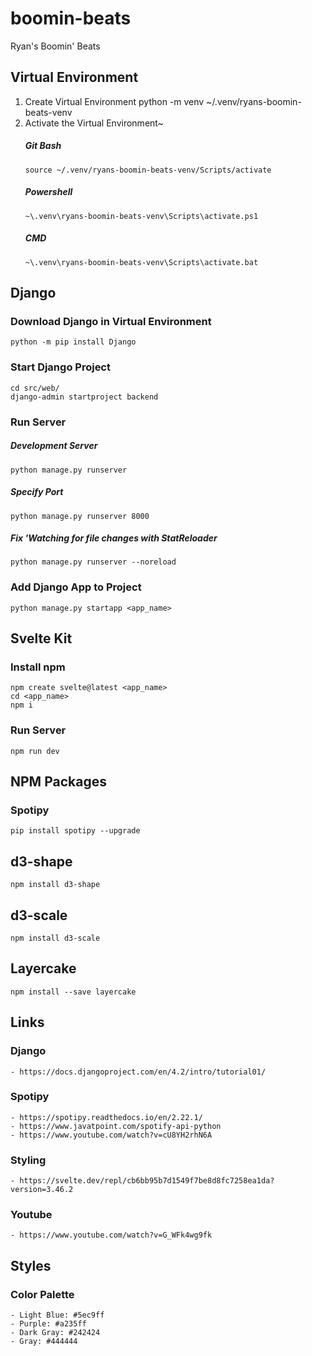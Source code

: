 # boomin-beats
Ryan's Boomin' Beats


## Virtual Environment
 1. Create Virtual Environment
    python -m venv ~/.venv/ryans-boomin-beats-venv
 2. Activate the Virtual Environment~
    ##### Git Bash
        source ~/.venv/ryans-boomin-beats-venv/Scripts/activate
    ##### Powershell
        ~\.venv\ryans-boomin-beats-venv\Scripts\activate.ps1
    ##### CMD
        ~\.venv\ryans-boomin-beats-venv\Scripts\activate.bat

## Django
### Download Django in Virtual Environment
    python -m pip install Django

### Start Django Project
    cd src/web/
    django-admin startproject backend

### Run Server
##### Development Server
    python manage.py runserver
##### Specify Port
    python manage.py runserver 8000
##### Fix 'Watching for file changes with StatReloader
    python manage.py runserver --noreload

### Add Django App to Project
    python manage.py startapp <app_name>


## Svelte Kit
### Install npm
    npm create svelte@latest <app_name>
    cd <app_name>
    npm i

### Run Server
    npm run dev

## NPM Packages

### Spotipy
    pip install spotipy --upgrade
## d3-shape
    npm install d3-shape
## d3-scale
    npm install d3-scale
## Layercake
    npm install --save layercake

## Links
### Django
    - https://docs.djangoproject.com/en/4.2/intro/tutorial01/
### Spotipy
    - https://spotipy.readthedocs.io/en/2.22.1/
    - https://www.javatpoint.com/spotify-api-python
    - https://www.youtube.com/watch?v=cU8YH2rhN6A
### Styling
    - https://svelte.dev/repl/cb6bb95b7d1549f7be8d8fc7258ea1da?version=3.46.2
    

### Youtube
    - https://www.youtube.com/watch?v=G_WFk4wg9fk
    
    

## Styles
### Color Palette
    - Light Blue: #5ec9ff
    - Purple: #a235ff
    - Dark Gray: #242424
    - Gray: #444444
